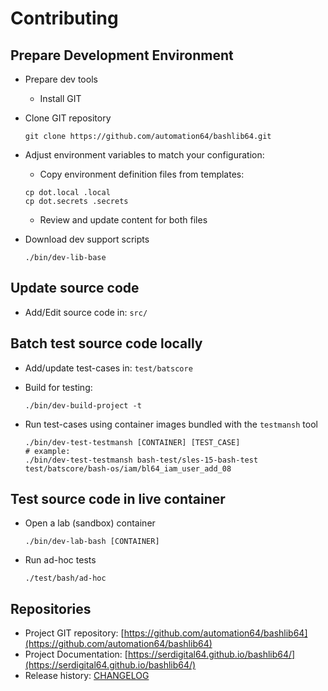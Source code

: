 # Contributing

## Prepare Development Environment

- Prepare dev tools
  - Install GIT
- Clone GIT repository

  ```shell
  git clone https://github.com/automation64/bashlib64.git
  ```

- Adjust environment variables to match your configuration:
  - Copy environment definition files from templates:

  ```shell
  cp dot.local .local
  cp dot.secrets .secrets
  ```

  - Review and update content for both files

- Download dev support scripts

  ```shell
  ./bin/dev-lib-base
  ```

## Update source code

- Add/Edit source code in: `src/`

## Batch test source code locally

- Add/update test-cases in: `test/batscore`
- Build for testing:

  ```shell
  ./bin/dev-build-project -t
  ```

- Run test-cases using container images bundled with the `testmansh` tool

  ```shell
  ./bin/dev-test-testmansh [CONTAINER] [TEST_CASE]
  # example:
  ./bin/dev-test-testmansh bash-test/sles-15-bash-test test/batscore/bash-os/iam/bl64_iam_user_add_08 
  ```

## Test source code in live container

- Open a lab (sandbox) container

  ```shell
  ./bin/dev-lab-bash [CONTAINER]
  ```

- Run ad-hoc tests

  ```shell
  ./test/bash/ad-hoc
  ```

## Repositories

- Project GIT repository: [https://github.com/automation64/bashlib64](https://github.com/automation64/bashlib64)
- Project Documentation: [https://serdigital64.github.io/bashlib64/](https://serdigital64.github.io/bashlib64/)
- Release history: [CHANGELOG](CHANGELOG.md)
